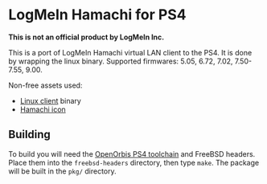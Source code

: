# LogMeIn Hamachi for PS4

**This is not an official product by LogMeIn Inc.**

This is a port of LogMeIn Hamachi virtual LAN client to the PS4. It is done by wrapping the linux binary.
Supported firmwares: 5.05, 6.72, 7.02, 7.50-7.55, 9.00.

Non-free assets used:
* [Linux client](https://vpn.net/linux) binary
* [Hamachi icon](https://vpn.net/Content/Images/hamachi-small.png)

## Building

To build you will need the [OpenOrbis PS4 toolchain](https://github.com/OpenOrbis/OpenOrbis-PS4-Toolchain) and FreeBSD headers. Place them into the `freebsd-headers` directory, then type `make`. The package will be built in the `pkg/` directory.

